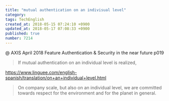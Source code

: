 ```yaml
---
title: "mutual authentication on an indivisual level"
category: 
tags: TechEnglish
created_at: 2018-05-15 07:24:10 +0900
updated_at: 2018-05-17 07:08:33 +0900
published: true
number: 7214
---
```


@ AXIS April 2018
Feature
Authentication & Security in the near future
p019

> If mutual authentication on an individual level is realized, 

https://www.linguee.com/english-spanish/translation/on+an+individual+level.html
> On company scale, but also on an individual level, we are committed towards respect for the environment and for the planet in general. 


